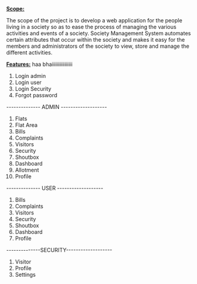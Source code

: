 <ins><b>Scope:</b></ins>

The scope of the project is to develop a web application for the people living in a society so as to ease
the process of managing the various activities and events of a society. Society Management System automates
certain attributes that occur within the society and makes it easy for the members and administrators of
the society to view, store and manage the different activities.

<ins><b>Features:</b></ins>
haa bhaiiiiiiiiiiiiiiii
1. Login admin
2. Login user
3. Login Security
4. Forgot password 

-------------- ADMIN -------------------

1. Flats
2. Flat Area
3. Bills
4. Complaints
5. Visitors
6. Security
7. Shoutbox
8. Dashboard
9. Allotment
10. Profile

-------------- USER -------------------

1. Bills
2. Complaints
3. Visitors
4. Security
5. Shoutbox
6. Dashboard
7. Profile

--------------SECURITY-------------------

1. Visitor
2. Profile
3. Settings
